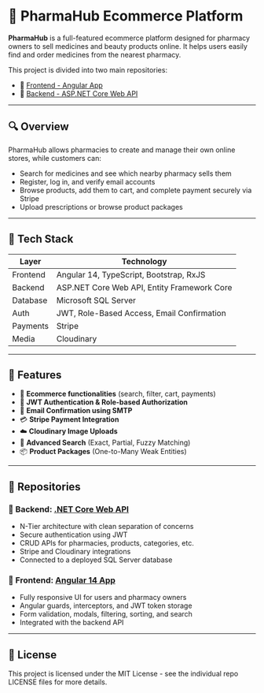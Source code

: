 # 💊 PharmaHub Ecommerce Platform

**PharmaHub** is a full-featured ecommerce platform designed for pharmacy owners to sell medicines and beauty products online. It helps users easily find and order medicines from the nearest pharmacy.

This project is divided into two main repositories:

- 🎯 [Frontend - Angular App](https://github.com/PharmaHub-Ecommerce-Angular-WebAPI/PharmaHub-Ecommerce-Angular)
- 🔧 [Backend - ASP.NET Core Web API](https://github.com/PharmaHub-Ecommerce-Angular-WebAPI/PharmaHub-Ecommerce-WebAPI)

---

## 🔍 Overview

PharmaHub allows pharmacies to create and manage their own online stores, while customers can:

- Search for medicines and see which nearby pharmacy sells them
- Register, log in, and verify email accounts
- Browse products, add them to cart, and complete payment securely via Stripe
- Upload prescriptions or browse product packages

---

## 🧰 Tech Stack

| Layer      | Technology                                      |
|------------|--------------------------------------------------|
| Frontend   | Angular 14, TypeScript, Bootstrap, RxJS          |
| Backend    | ASP.NET Core Web API, Entity Framework Core      |
| Database   | Microsoft SQL Server                             |
| Auth       | JWT, Role-Based Access, Email Confirmation       |
| Payments   | Stripe                                           |
| Media      | Cloudinary                                       |

---

## 🚀 Features

- 🛒 **Ecommerce functionalities** (search, filter, cart, payments)
- 🔐 **JWT Authentication & Role-based Authorization**
- 📩 **Email Confirmation using SMTP**
- 💳 **Stripe Payment Integration**
- ☁️ **Cloudinary Image Uploads**
- 🧠 **Advanced Search** (Exact, Partial, Fuzzy Matching)
- 📦 **Product Packages** (One-to-Many Weak Entities)

---

## 📂 Repositories

### 🔧 Backend: [.NET Core Web API](https://github.com/PharmaHub-Ecommerce-Angular-WebAPI/PharmaHub-Ecommerce-WebAPI)

- N-Tier architecture with clean separation of concerns
- Secure authentication using JWT
- CRUD APIs for pharmacies, products, categories, etc.
- Stripe and Cloudinary integrations
- Connected to a deployed SQL Server database

### 🎯 Frontend: [Angular 14 App](https://github.com/PharmaHub-Ecommerce-Angular-WebAPI/PharmaHub-Ecommerce-Angular)

- Fully responsive UI for users and pharmacy owners
- Angular guards, interceptors, and JWT token storage
- Form validation, modals, filtering, sorting, and search
- Integrated with the backend API




---

## 📄 License

This project is licensed under the MIT License - see the individual repo LICENSE files for more details.
